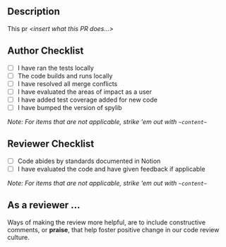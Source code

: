 ## Description

This pr _&lt;insert what this PR does...&gt;_

## Author Checklist

- [ ] I have ran the tests locally
- [ ] The code builds and runs locally
- [ ] I have resolved all merge conflicts
- [ ] I have evaluated the areas of impact as a user
- [ ] I have added test coverage added for new code
- [ ] I have bumped the version of spylib

_Note: For items that are not applicable, strike 'em out with `~content~`_

## Reviewer Checklist

- [ ] Code abides by standards documented in Notion
- [ ] I have evaluated the code and have given feedback if applicable

_Note: For items that are not applicable, strike 'em out with `~content~`_

## As a reviewer ...

Ways of making the review more helpful, are to include constructive comments, or <strong>praise</strong>, that help foster positive change in our code review culture.
